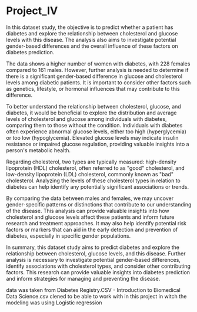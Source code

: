 # Project_IV
In this dataset study, the objective is to predict whether a patient has diabetes and explore the relationship between cholesterol and glucose levels with this disease. The analysis also aims to investigate potential gender-based differences and the overall influence of these factors on diabetes prediction.

The data shows a higher number of women with diabetes, with 228 females compared to 161 males. However, further analysis is needed to determine if there is a significant gender-based difference in glucose and cholesterol levels among diabetic patients. It is important to consider other factors such as genetics, lifestyle, or hormonal influences that may contribute to this difference.

To better understand the relationship between cholesterol, glucose, and diabetes, it would be beneficial to explore the distribution and average levels of cholesterol and glucose among individuals with diabetes, comparing them to those without the condition. Individuals with diabetes often experience abnormal glucose levels, either too high (hyperglycemia) or too low (hypoglycemia). Elevated glucose levels may indicate insulin resistance or impaired glucose regulation, providing valuable insights into a person's metabolic health.

Regarding cholesterol, two types are typically measured: high-density lipoprotein (HDL) cholesterol, often referred to as "good" cholesterol, and low-density lipoprotein (LDL) cholesterol, commonly known as "bad" cholesterol. Analyzing the levels of these cholesterol types in relation to diabetes can help identify any potentially significant associations or trends.

By comparing the data between males and females, we may uncover gender-specific patterns or distinctions that contribute to our understanding of the disease. This analysis can provide valuable insights into how cholesterol and glucose levels affect these patients and inform future research and treatment approaches. It may also help identify potential risk factors or markers that can aid in the early detection and prevention of diabetes, especially in specific gender populations.

In summary, this dataset study aims to predict diabetes and explore the relationship between cholesterol, glucose levels, and this disease. Further analysis is necessary to investigate potential gender-based differences, identify associations with cholesterol types, and consider other contributing factors. This research can provide valuable insights into diabetes prediction and inform strategies for managing and preventing the disease.

data was taken from Diabetes Registry.CSV - Introduction to Biomedical Data Science.csv
clened to be able to work with in this project in witch the modeling was using Logistic regression


